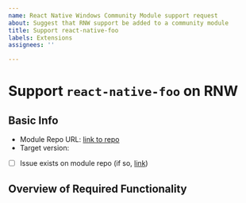 ```yaml
---
name: React Native Windows Community Module support request
about: Suggest that RNW support be added to a community module
title: Support react-native-foo
labels: Extensions
assignees: ''

---
```


<!-- This Issue template helps us track which modules need to work with React Native for Windows. If you have found a community module that doesn't yet work with React Native for Windows, fill out the Issue fields below! -->

# Support `react-native-foo` on RNW
<!-- Update the react-native-foo text with the module name -->

## Basic Info
- Module Repo URL: [link to repo]()
- Target version: 
- [ ] Issue exists on module repo (if so, [link]())
<!-- If the community module repo already has an issue tracking adding React Native Support, please check this box and link to it. -->

## Overview of Required Functionality
<!-- Please enumerate which features of the module are required. For example, you may be using a map module and you only need the 'pinning' functionality and NOT the turn-by-turn direction functionality.  -->
